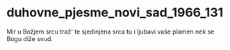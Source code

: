 # duhovne_pjesme_novi_sad_1966_131
Mir u Božjem srcu traž' te sjedinjena srca tu i ljubavi vaše plamen nek se Bogu diže svud.